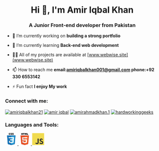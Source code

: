 <h1 align="center">Hi 👋, I'm Amir Iqbal Khan</h1>
<h3 align="center">A Junior Front-end developer from Pakistan</h3>

- 🔭 I’m currently working on **building a strong portfolio**

- 🌱 I’m currently learning **Back-end web development**

- 👨‍💻 All of my projects are available at [www.webwise.site](www.webwise.site)

- 📫 How to reach me **email:amiriqbalkhan001@gmail.com phone:+92 330 6553142**

- ⚡ Fun fact **I enjoy My work**

<h3 align="left">Connect with me:</h3>
<p align="left">
<a href="https://twitter.com/amiriqbalkhan21" target="blank"><img align="center" src="https://raw.githubusercontent.com/rahuldkjain/github-profile-readme-generator/master/src/images/icons/Social/twitter.svg" alt="amiriqbalkhan21" height="30" width="40" /></a>
<a href="https://linkedin.com/in/amir iqbal" target="blank"><img align="center" src="https://raw.githubusercontent.com/rahuldkjain/github-profile-readme-generator/master/src/images/icons/Social/linked-in-alt.svg" alt="amir iqbal" height="30" width="40" /></a>
<a href="https://instagram.com/amirahmadkhan.1" target="blank"><img align="center" src="https://raw.githubusercontent.com/rahuldkjain/github-profile-readme-generator/master/src/images/icons/Social/instagram.svg" alt="amirahmadkhan.1" height="30" width="40" /></a>
<a href="https://www.youtube.com/c/hardworkinggeeks" target="blank"><img align="center" src="https://raw.githubusercontent.com/rahuldkjain/github-profile-readme-generator/master/src/images/icons/Social/youtube.svg" alt="hardworkinggeeks" height="30" width="40" /></a>
</p>

<h3 align="left">Languages and Tools:</h3>
<p align="left"> <a href="https://www.w3schools.com/css/" target="_blank" rel="noreferrer"> <img src="https://raw.githubusercontent.com/devicons/devicon/master/icons/css3/css3-original-wordmark.svg" alt="css3" width="40" height="40"/> </a> <a href="https://www.w3.org/html/" target="_blank" rel="noreferrer"> <img src="https://raw.githubusercontent.com/devicons/devicon/master/icons/html5/html5-original-wordmark.svg" alt="html5" width="40" height="40"/> </a> <a href="https://developer.mozilla.org/en-US/docs/Web/JavaScript" target="_blank" rel="noreferrer"> <img src="https://raw.githubusercontent.com/devicons/devicon/master/icons/javascript/javascript-original.svg" alt="javascript" width="40" height="40"/> </a> </p>
